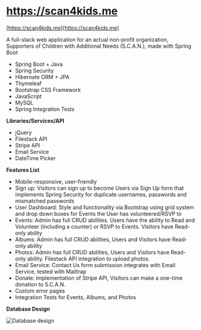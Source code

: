 # https://scan4kids.me
[https://scan4kids.me](https://scan4kids.me)

A full-stack web application for an actual non-profit organization, Supporters of Children with Additional Needs (S.C.A.N.), made with Spring Boot 

*	Spring Boot + Java
*	Spring Security
*	Hibernate ORM + JPA
*	Thymeleaf
*	Bootstrap CSS Framework
*	JavaScript
*	MySQL
*	Spring Integration Tests

**Libraries/Services/API**
*	jQuery
*	Filestack API
*	Stripe API
*	Email Service
*	DateTime Picker

**Features List**
*	Mobile-responsive, user-friendly
*	Sign up: Visitors can sign up to become Users via Sign Up form that implements Spring Security for duplicate usernames, passwords and mismatched passwords
*	User Dashboard: Style and functionality via Bootstrap using grid system and drop down boxes for Events the User has volunteered/RSVP to
*	Events: Admin has full CRUD abilities. Users have the ability to Read and Volunteer (including a counter) or RSVP to Events. Visitors have Read-only ability
*	Albums: Admin has full CRUD abilities, Users and Visitors have Read-only ability
*	Photos: Admin has full CRUD abilities, Users and Visitors have Read-only ability. Filestack API integration to upload photos.
*	Email Service: Contact Us form submission integrates with Email Service, tested with Mailtrap
*	Donate: Implementation of Stripe API, Visitors can make a one-time donation to S.C.A.N.
*	Custom error pages
*	Integration Tests for Events, Albums, and Photos

**Database Design**

![Database design](https://cdn.filestackcontent.com/YQ4cnqapRPS5vdrzBPXS)
